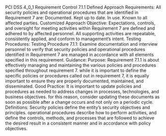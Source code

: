PCI DSS 4_0_1 Requirement Control 7.1.1 Defined Approach Requirements: All security policies and operational procedures that are identified in Requirement 7 are: Documented. Kept up to date. In use. Known to all affected parties. Customized Approach Objective: Expectations, controls, and oversight for meeting activities within Requirement 7 are defined and adhered to by affected personnel. All supporting activities are repeatable, consistently applied, and conform to management’s intent. Testing Procedures: Testing Procedure 7.1.1: Examine documentation and interview personnel to verify that security policies and operational procedures identified in Requirement 7 are managed in accordance with all elements specified in this requirement. Guidance: Purpose: Requirement 7.1.1 is about effectively managing and maintaining the various policies and procedures specified throughout requirement 7. while it is important to define the specific policies or procedures called out in requirement 7, it is equally important to ensure they are properly documented, maintained, and disseminated. Good Practice: It is important to update policies and procedures as needed to address changes in processes, technologies, and business objectives. for this reason, consider updating these documents as soon as possible after a change occurs and not only on a periodic cycle. Definitions: Security policies define the entity’s security objectives and principles. operational procedures describe how to perform activities, and define the controls, methods, and processes that are followed to achieve the desired result in a consistent manner and in accordance with policy objectives.